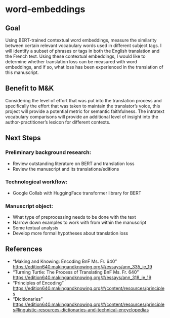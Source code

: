 # word-embeddings

## Goal
Using BERT-trained contextual word embeddings, measure the similarity between certain relevant vocabulary words used in different subject tags. I will identify a subset of phrases or tags in both the English translation and the French text. Using these contextual embeddings, I would like to determine whether translation loss can be measured with word embeddings, and if so, what loss has been experienced in the translation of this manuscript. 

## Benefit to M&K
Considering the level of effort that was put into the translation process and specifically the effort that was taken to maintain the translator’s voice, this project will provide a potential metric for semantic faithfulness. The intratext vocabulary comparisons will provide an additional level of insight into the author-practitioner’s lexicon for different contexts. 

## Next Steps 
### Preliminary background research: 
* Review outstanding literature on BERT and translation loss 
* Review the manuscript and its translations/editions 
### Technological workflow:
* Google Collab with HuggingFace transformer library for BERT 
### Manuscript object: 
* What type of preprocessing needs to be done with the text 
* Narrow down examples to work with from within the manuscript 
* Some textual analysis 
* Develop more formal hypotheses about translation loss 

## References 
* “Ma<r>king and Knowing: Encoding BnF Ms. Fr. 640” https://edition640.makingandknowing.org/#/essays/ann_335_ie_19 
* “Turning Turtle: The Process of Translating BnF Ms. Fr. 640” https://edition640.makingandknowing.org/#/essays/ann_318_ie_19 
* “Principles of Encoding” https://edition640.makingandknowing.org/#/content/resources/principles 
* “Dicitionaries” https://edition640.makingandknowing.org/#/content/resources/principles#linguistic-resources-dictionaries-and-technical-encyclopedias 
